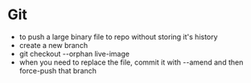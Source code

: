 # Git
* to push a large binary file to repo without storing it's history
* create a new branch
* git checkout --orphan live-image
* when you need to replace the file, commit it with --amend and then force-push that branch
